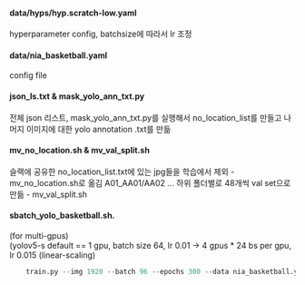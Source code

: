 #### data/hyps/hyp.scratch-low.yaml 
hyperparameter config, batchsize에 따라서 lr 조정 

#### data/nia_basketball.yaml  
config file  
                   
#### json_ls.txt & mask_yolo_ann_txt.py  
전체 json 리스트, mask_yolo_ann_txt.py를 실행해서 no_location_list를 만들고 나머지 이미지에 대한 yolo annotation .txt를 만듦

#### mv_no_location.sh & mv_val_split.sh 
슬랙에 공유한 no_location_list.txt에 있는 jpg들을 학습에서 제외 - mv_no_location.sh로 옮김 
A01_AA01/AA02 ... 하위 폴더별로 48개씩 val set으로 만듦 - mv_val_split.sh 

#### sbatch_yolo_basketball.sh. 
(for multi-gpus)  
(yolov5-s default == 1 gpu, batch size 64, lr 0.01 -> 4 gpus * 24 bs per gpu, lr 0.015 (linear-scaling)  
~~~ python -m torch.distributed.run --nproc_per_node 4 \  
    train.py --img 1920 --batch 96 --epochs 300 --data nia_basketball.yaml --weights yolov5s.pt --device 0,1,2,3 ~~~   
